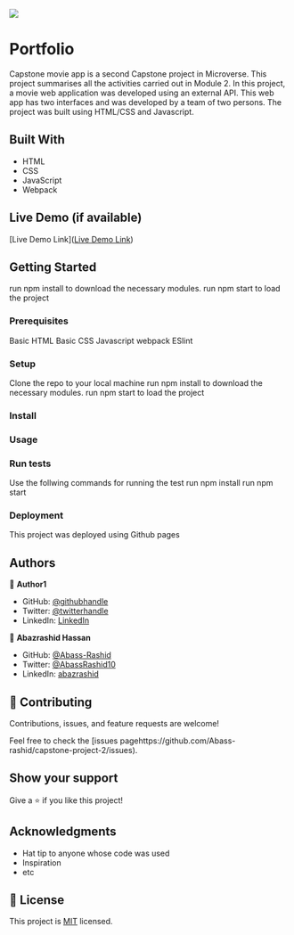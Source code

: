 ![](https://img.shields.io/badge/Microverse-blueviolet)

# Portfolio

Capstone movie app is a second Capstone project in Microverse. This project summarises all the activities carried out in Module 2. In this project, a movie web application was developed using an external API. This web app has two interfaces and was developed by a team of two persons. The project was built using HTML/CSS and Javascript.

## Built With

- HTML
- CSS
- JavaScript
- Webpack

## Live Demo (if available)

[Live Demo Link]([Live Demo Link](https://abass-rashid.github.io/capstone-project-2/dist/))

## Getting Started

run npm install to download the necessary modules.
run npm start to load the project

### Prerequisites

Basic HTML
Basic CSS
Javascript
webpack
ESlint

### Setup

Clone the repo to your local machine
run npm install to download the necessary modules.
run npm start to load the project

### Install

### Usage

### Run tests

Use the follwing commands for running the test
run npm install
run npm start

### Deployment

This project was deployed using Github pages

## Authors

👤 **Author1**

- GitHub: [@githubhandle](https://github.com/eudondian)
- Twitter: [@twitterhandle](https://twitter.com/eudondian)
- LinkedIn: [LinkedIn](https://www.linkedin.com/in/esther-udondian-186849119/)

👤 **Abazrashid Hassan**

- GitHub: [@Abass-Rashid](https://github.com/Abass-rashid)
- Twitter: [@AbassRashid10](https://twitter.com/C)
- LinkedIn: [abazrashid](https://linkedin.com/in/abazrashid)

## 🤝 Contributing

Contributions, issues, and feature requests are welcome!

Feel free to check the [issues pagehttps://github.com/Abass-rashid/capstone-project-2/issues).

## Show your support

Give a ⭐️ if you like this project!

## Acknowledgments

- Hat tip to anyone whose code was used
- Inspiration
- etc

## 📝 License

This project is [MIT](./MIT.md) licensed.

